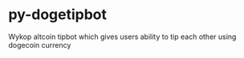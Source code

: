 py-dogetipbot
=============

Wykop altcoin tipbot which gives users ability to tip each other using dogecoin currency
